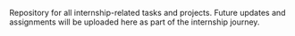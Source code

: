 Repository for all internship-related tasks and projects. Future updates and assignments will be uploaded here as part of the internship journey.
